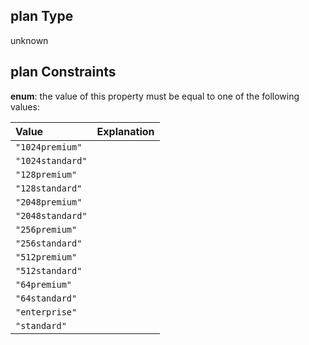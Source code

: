 ## plan Type

unknown

## plan Constraints

**enum**: the value of this property must be equal to one of the following values:

| Value            | Explanation |
| :--------------- | :---------- |
| `"1024premium"`  |             |
| `"1024standard"` |             |
| `"128premium"`   |             |
| `"128standard"`  |             |
| `"2048premium"`  |             |
| `"2048standard"` |             |
| `"256premium"`   |             |
| `"256standard"`  |             |
| `"512premium"`   |             |
| `"512standard"`  |             |
| `"64premium"`    |             |
| `"64standard"`   |             |
| `"enterprise"`   |             |
| `"standard"`     |             |
